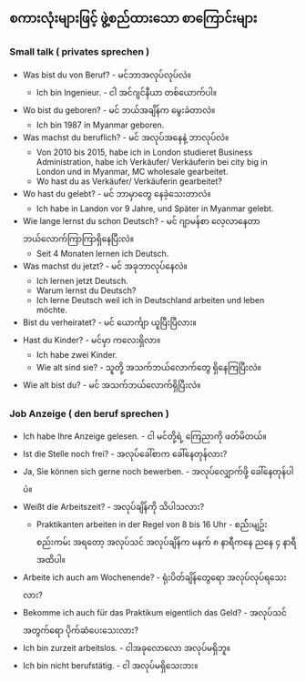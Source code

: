 စကားလုံးများဖြင့် ဖွဲ့စည်ထားသော စာကြောင်းများ
---

### Small talk ( privates sprechen )

- Was bist du von Beruf? - မင်ဘာအလုပ်လုပ်လဲ။
	- Ich bin Ingenieur. - ငါ အင်ဂျင်နီယာ တစ်ယောက်ပါ။
- Wo bist du geboren? - မင် ဘယ်အချိန်က မွေးခဲတာလဲ။
	- Ich bin 1987 in Myanmar geboren.
- Was machst du beruflich? - မင် အလုပ်အနေနဲ့ ဘာလုပ်လဲ။
	- Von 2010 bis 2015,  habe ich in London studieret  Business Administration, habe ich Verkäufer/ Verkäuferin  bei city big in London und in Myanmar, MC wholesale gearbeitet. 
	- Wo hast du as Verkäufer/ Verkäuferin  gearbeitet?  
- Wo hast du gelebt? - မင် ဘာမှာတွေ နေခဲ့သေးတာလဲ။
	- Ich habe in Landon vor 9 Jahre, und Später in Myanmar gelebt.
- Wie lange lernst du schon Deutsch? - မင် ဂျာမန်စာ လေ့လာနေတာ ဘယ်လောက်ကြာကြာရှိနေပြီးလဲ။
	- Seit 4 Monaten lernen ich Deutsch. 
- Was machst du jetzt? - မင် အခုဘာလုပ်နေလဲ။
	- Ich lernen jetzt Deutsch.
	- Warum lernst du Deutsch?
	- Ich lerne Deutsch weil ich in Deutschland arbeiten und leben möchte. 
- Bist du verheiratet?  - မင် ယောင်္ကျာ ယူပြီးပြီလား။
- Hast du Kinder? - မင်မှာ ကလေးရှိလာ။
	- Ich habe zwei Kinder.
	- Wie alt sind sie? - သူတို့ အသက်ဘယ်လောက်တွေ ရှိနေကြပြီးလဲ။
- Wie alt bist du? - မင် အသက်ဘယ်လောက်ရှိပြီးလဲ။

### Job Anzeige ( den beruf sprechen )

- Ich habe Ihre Anzeige gelesen.  - ငါ မင်တို့ရဲ့ ကြေညာကို ဖတ်မိတယ်။
- Ist die Stelle noch frei? - အလုပ်ခေါ်စာက ခေါ်နေတုန်လား?
- Ja, Sie können sich gerne noch bewerben. - အလုပ်လျှောက်ဖို့ ခေါ်နေတုန်ပါပဲ။
- Weißt die Arbeitszeit?  - အလုပ်ချိန်ကို သိပါသလား?
	- Praktikanten arbeiten in der Regel von 8 bis 16 Uhr - စည််းမျဥ်း စည်းကမ်း အရတော့ အလုပ်သင် အလုပ်ချိန်က မနက် ၈ နာရီကနေ ညနေ ၄ နာရီအထိပါ။
- Arbeite ich auch am Wochenende? - ရုံးပိတ်ချိန်တွေရော အလုပ်လုပ်ရသေးလား?
- Bekomme ich auch für das Praktikum eigentlich das Geld? - အလုပ်သင်အတွက်ရော ပိုက်ဆံပေးသေးလား?
- Ich bin zurzeit arbeitslos. - ငါအခုလောလော အလုပ်မရှိဘူ။
- Ich bin nicht berufstätig. - ငါ အလုပ်မရှိသေးဘး။
